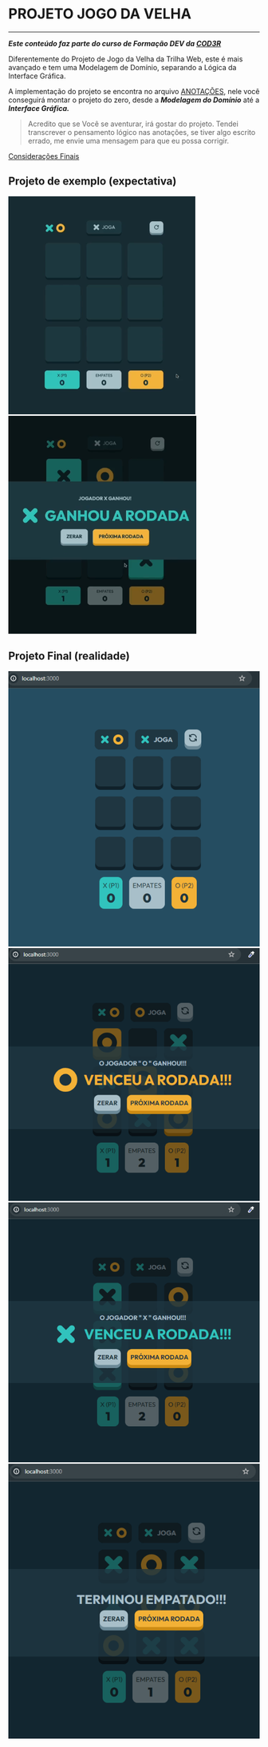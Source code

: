 # PROJETO JOGO DA VELHA

___

***Este conteúdo faz parte do curso de Formação DEV da [COD3R](https://www.cod3r.com.br)***

Diferentemente do Projeto de Jogo da Velha da Trilha Web, este é mais avançado e tem uma Modelagem de Domínio, separando a Lógica da Interface Gráfica.

A implementação do projeto se encontra no arquivo [ANOTAÇÕES](./ANOTACOES.md), nele você conseguirá montar o projeto do zero, desde a ***Modelagem do Domínio*** até a ***Interface Gráfica.***

>Acredito que se Você se aventurar, irá gostar do projeto.
Tendei transcrever o pensamento lógico nas anotações, se tiver algo escrito errado, me envie uma mensagem para que eu possa corrigir.  

[Considerações Finais](./ANOTACOES.md#considerações-finais)

## Projeto de exemplo (expectativa)

![Tabuleiro](./imagens/01.png)
![Modal](./imagens/02.png)

## Projeto Final (realidade)

![00](./imagens/projeto-final.png)
![01](./imagens/projeto-final-1.png)
![02](./imagens/projeto-final-2.png)
![03](./imagens/projeto-final-3.png)
